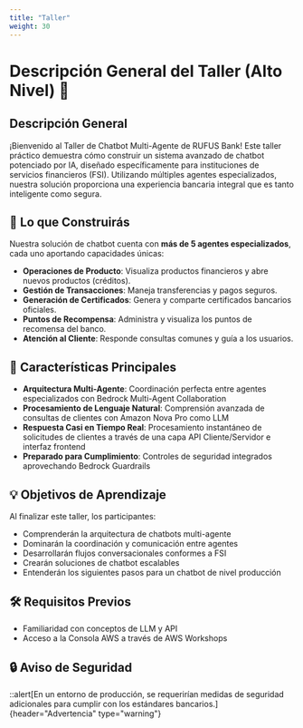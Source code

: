 ```yaml
---
title: "Taller"
weight: 30
---
```


# Descripción General del Taller (Alto Nivel) 🏦

## Descripción General

¡Bienvenido al Taller de Chatbot Multi-Agente de RUFUS Bank! Este taller práctico demuestra cómo construir un sistema avanzado de chatbot potenciado por IA, diseñado específicamente para instituciones de servicios financieros (FSI). Utilizando múltiples agentes especializados, nuestra solución proporciona una experiencia bancaria integral que es tanto inteligente como segura.

## 🌟 Lo que Construirás

Nuestra solución de chatbot cuenta con **más de 5 agentes especializados**, cada uno aportando capacidades únicas:

- **Operaciones de Producto**: Visualiza productos financieros y abre nuevos productos (créditos).
- **Gestión de Transacciones**: Maneja transferencias y pagos seguros.
- **Generación de Certificados**: Genera y comparte certificados bancarios oficiales.
- **Puntos de Recompensa**: Administra y visualiza los puntos de recomensa del banco.
- **Atención al Cliente**: Responde consultas comunes y guía a los usuarios.

## 🔑 Características Principales

- **Arquitectura Multi-Agente**: Coordinación perfecta entre agentes especializados con Bedrock Multi-Agent Collaboration
- **Procesamiento de Lenguaje Natural**: Comprensión avanzada de consultas de clientes con Amazon Nova Pro como LLM
- **Respuesta Casi en Tiempo Real**: Procesamiento instantáneo de solicitudes de clientes a través de una capa API Cliente/Servidor e interfaz frontend
- **Preparado para Cumplimiento**: Controles de seguridad integrados aprovechando Bedrock Guardrails

## 💡 Objetivos de Aprendizaje

Al finalizar este taller, los participantes:

- Comprenderán la arquitectura de chatbots multi-agente
- Dominarán la coordinación y comunicación entre agentes
- Desarrollarán flujos conversacionales conformes a FSI
- Crearán soluciones de chatbot escalables
- Entenderán los siguientes pasos para un chatbot de nivel producción

## 🛠️ Requisitos Previos

- Familiaridad con conceptos de LLM y API
- Acceso a la Consola AWS a través de AWS Workshops

## 🔒 Aviso de Seguridad

::alert[En un entorno de producción, se requerirían medidas de seguridad adicionales para cumplir con los estándares bancarios.]{header="Advertencia" type="warning"}
